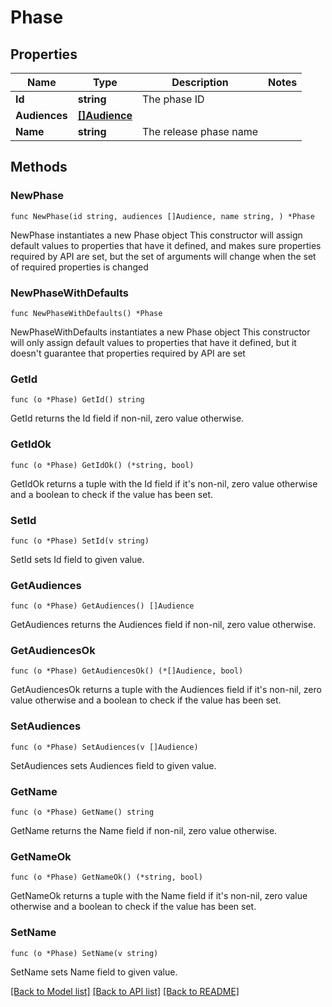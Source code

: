 # Phase

## Properties

Name | Type | Description | Notes
------------ | ------------- | ------------- | -------------
**Id** | **string** | The phase ID | 
**Audiences** | [**[]Audience**](Audience.md) |  | 
**Name** | **string** | The release phase name | 

## Methods

### NewPhase

`func NewPhase(id string, audiences []Audience, name string, ) *Phase`

NewPhase instantiates a new Phase object
This constructor will assign default values to properties that have it defined,
and makes sure properties required by API are set, but the set of arguments
will change when the set of required properties is changed

### NewPhaseWithDefaults

`func NewPhaseWithDefaults() *Phase`

NewPhaseWithDefaults instantiates a new Phase object
This constructor will only assign default values to properties that have it defined,
but it doesn't guarantee that properties required by API are set

### GetId

`func (o *Phase) GetId() string`

GetId returns the Id field if non-nil, zero value otherwise.

### GetIdOk

`func (o *Phase) GetIdOk() (*string, bool)`

GetIdOk returns a tuple with the Id field if it's non-nil, zero value otherwise
and a boolean to check if the value has been set.

### SetId

`func (o *Phase) SetId(v string)`

SetId sets Id field to given value.


### GetAudiences

`func (o *Phase) GetAudiences() []Audience`

GetAudiences returns the Audiences field if non-nil, zero value otherwise.

### GetAudiencesOk

`func (o *Phase) GetAudiencesOk() (*[]Audience, bool)`

GetAudiencesOk returns a tuple with the Audiences field if it's non-nil, zero value otherwise
and a boolean to check if the value has been set.

### SetAudiences

`func (o *Phase) SetAudiences(v []Audience)`

SetAudiences sets Audiences field to given value.


### GetName

`func (o *Phase) GetName() string`

GetName returns the Name field if non-nil, zero value otherwise.

### GetNameOk

`func (o *Phase) GetNameOk() (*string, bool)`

GetNameOk returns a tuple with the Name field if it's non-nil, zero value otherwise
and a boolean to check if the value has been set.

### SetName

`func (o *Phase) SetName(v string)`

SetName sets Name field to given value.



[[Back to Model list]](../README.md#documentation-for-models) [[Back to API list]](../README.md#documentation-for-api-endpoints) [[Back to README]](../README.md)


